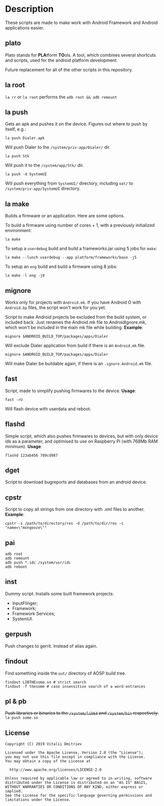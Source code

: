 # Description #

These scripts are made to make work with Android Framework and Android applications easier.

## plato ##
Plato stands for **PLA**tform **TO**ols. A tool, which combines several shortcuts and scripts, used for the android platform development.

Future replacement for all of the other scripts in this repository.

## la root ##
`la rr` or `la root` performs the `adb root && adb remount`

## la push ##
Gets an apk and pushes it on the device. Figures out where to push by itself, e.g.:
```
la push Dialer.apk
```
Will push Dialer to the `/system/priv-app/Dialer/` dir.
```
la push Stk
```
Will push it to the `/system/app/Stk/` dir.
```
la push -d SystemUI
```
Will push everything from `SystemUI/` directory, including `oat/` to `/system/priv-app/SystemUI` directory.

## la make ##
Builds a firmware or an application. Here are some options.

To build a firmware using number of cores + 1, with a previously initialized environment:
```
la make
```

To setup a `userdebug` build and build a frameworks.jar using 5 jobs for `make`:
```
la make --lunch userdebug --app platform/frameworks/base -j5
```

To setup an `eng` build and build a firmware using 8 jobs:
```
la make -l eng -j8
```

## mignore ##

Works only for projects with `Android.mk`. If you have Android O with `Android.bp` files, the script won't work for you yet.

Script to make Android projects be excluded from the build system, or included back.
Just renames the Android.mk file to AndroidIgnore.mk, which won't be included in the main mk file while building.
**Example**:
```
mignore $ANDROID_BUILD_TOP/packages/apps/Dialer
```
Will exclude Dialer application from build if there is an `Android.mk` file.

```
mignore $ANDROID_BUILD_TOP/packages/apps/Dialer
```
Will make Dialer be buildable again, if there is an `.ignore.Android.mk` file.

## fast ##
Script, made to simplify pushing firmwares to the device.
**Usage**:
```
fast -rU
```
Will flash device with userdata and reboot.

## flashd ##
Simple script, which also pushes firmwares to devices, but with only device ids as a parameter,
and optimised to use on Raspberry Pi (with 768Mb RAM minimum).
**Usage**:
```
flashd 123ab456 789cd987
```

## dget ##
Script to download bugreports and databases from an android device.

## cpstr ##
Script to copy all strings from one directory with .xml files to another.
**Example**:
```
cpstr -s /path/to/directory/res -d /path/to/dir/res -c "name=\"mongooze\""
```

## pai ##
```
adb root
adb remount
adb push *.idc /system/usr/idc
adb reboot
```

## inst ##
Dummy script.
Installs some built framework projects:
- InputFlinger;
- Framework;
- Framework Services;
- SystemUI.

## gerpush ##
Push changes to gerrit. Instead of alias again.

## findout ##
Find something inside the `out/` directory of AOSP build tree.
```
findout LIBTHEsome.so # strict search
findout -f thesome # case insensitive search of a word entrances
```

## pl & pb ##

~~Push libraries or binaries to the `/system/lib64` and `/system/bin` respectively.~~
`la push some.so`

## License ##

```
Copyright (C) 2019 Vitalii Dmitriev

Licensed under the Apache License, Version 2.0 (the "License");
you may not use this file except in compliance with the License.
You may obtain a copy of the License at

  http://www.apache.org/licenses/LICENSE-2.0

Unless required by applicable law or agreed to in writing, software
distributed under the License is distributed on an "AS IS" BASIS,
WITHOUT WARRANTIES OR CONDITIONS OF ANY KIND, either express or implied.
See the License for the specific language governing permissions and
limitations under the License.
```
